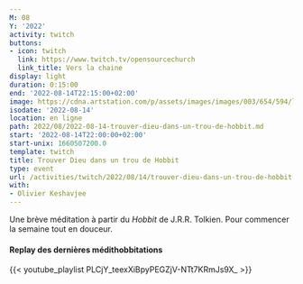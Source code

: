 ```yaml
---
M: 08
Y: '2022'
activity: twitch
buttons:
- icon: twitch
  link: https://www.twitch.tv/opensourcechurch
  link_title: Vers la chaine
display: light
duration: 0:15:00
end: '2022-08-14T22:15:00+02:00'
image: https://cdna.artstation.com/p/assets/images/images/003/654/594/large/sam-robberechts-finalrender1.jpg
isodate: '2022-08-14'
location: en ligne
path: 2022/08/2022-08-14-trouver-dieu-dans-un-trou-de-hobbit.md
start: '2022-08-14T22:00:00+02:00'
start-unix: 1660507200.0
template: twitch
title: Trouver Dieu dans un trou de Hobbit
type: event
url: /activities/twitch/2022/08/14/trouver-dieu-dans-un-trou-de-hobbit
with:
- Olivier Keshavjee
---
```

Une brève méditation à partir du *Hobbit* de J.R.R. Tolkien. Pour commencer la semaine tout en douceur.



#### Replay des dernières médithobbitations

{{< youtube_playlist PLCjY_teexXiBpyPEGZjV-NTt7KRmJs9X_ >}}